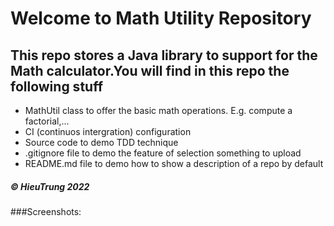 # Welcome to Math Utility Repository

## This repo stores a Java library to support for the Math calculator.You will find in this repo the following stuff

+ MathUtil class to offer the basic math operations. E.g. compute a factorial,...
+ CI (continuos intergration) configuration
+ Source code to demo TDD technique
+ .gitignore file to demo the feature of selection something to upload
+ README.md file to demo how to show a description of a repo by default

##### © HieuTrung 2022

###Screenshots: 
![]()